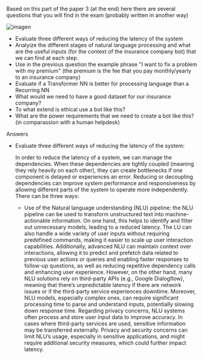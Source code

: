 Based on this part of the paper 3 (at the end) here there are several questions that you will find in the exam (probably written in another way)


![imagen](https://github.com/user-attachments/assets/3d3efa54-d541-4abb-b076-659ace5aacac)


* Evaluate three different ways of reducing the latency of the system
* Analyize the different stages of natural language processing and what are the useful inputs (for the context of the insurance company bot) that we can find at each step.
* Use in the previous question the example phrase "I want to fix a problem with my premium" (the premium is the fee that you pay monthly/yearly to an insurance company)
* Evaluate if a Transformer NN is better for processing language than a Recurring NN
* What would we need to have a good dataset for our insurance company?
* To what extend is ethical use a bot like this?
* What are the power requirements that we need to create a bot like this? (in comparassion with a human helpdesk)


Answers 
* Evaluate three different ways of reducing the latency of the system:

  In order to reduce the latency of a system, we can manage the dependencies. When these dependencies are tightly coupled (meaning they rely heavily on each other), they can create bottlenecks if one component is delayed or experiences an error. Reducing or decoupling dependencies can improve system performance and responsiveness by allowing different parts of the system to operate more independently. There can be three ways:
  * Use of the Natural language understanding (NLU) pipeline: the NLU pipeline can be used to transform unstructured text into machine-actionable information. On one hand, this helps to identify and filter out unnecessary models, leading to a reduced latency. The LU can also handle a wide variety of user inputs without requiring predefined commands, making it easier to scale up user interaction capabilities. Additionally, advanced NLU can maintain context over interactions, allowing it to predict and prefetch data related to previous user actions or queries and enabling faster responses to follow-up questions, as well as reducing repetitive dependency calls and enhancing user experience.
  However, on the other hand, many NLU solutions rely on third-party APIs (e.g., Google Dialogflow), meaning that there’s unpredictable latency if there are network issues or if the third-party service experiences downtime. Moreover, NLU models, especially complex ones, can require significant processing time to parse and understand inputs, potentially slowing down response time. Regarding privacy concerns, NLU systems often process and store user input data to improve accuracy. In cases where third-party services are used, sensitive information may be transferred externally. Privacy and security concerns can limit NLU’s usage, especially in sensitive applications, and might require additional security measures, which could further impact latency.
